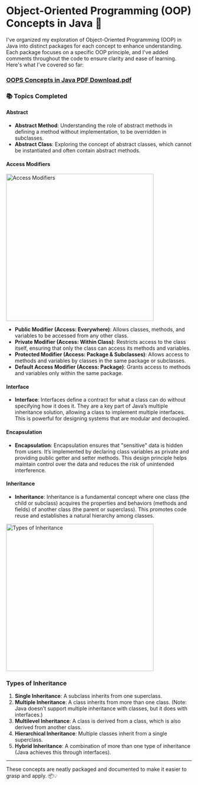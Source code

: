 
# Object-Oriented Programming (OOP) Concepts in Java 🚀

I've organized my exploration of Object-Oriented Programming (OOP) in Java into distinct packages for each concept to enhance understanding. Each package focuses on a specific OOP principle, and I've added comments throughout the code to ensure clarity and ease of learning. Here's what I've covered so far:

### [OOPS Concepts in Java PDF Download.pdf](https://github.com/KhanMubashshirAzeem/ObjectOrientedProgramming_Java/blob/master/src/OOPS%20Concepts%20in%20Java%20PDF%20Download.pdf)

### 📚 Topics Completed

#### Abstract
- **Abstract Method**: Understanding the role of abstract methods in defining a method without implementation, to be overridden in subclasses.
- **Abstract Class**: Exploring the concept of abstract classes, which cannot be instantiated and often contain abstract methods.

#### Access Modifiers
<img src="https://github.com/user-attachments/assets/3bdcf90a-3d39-43c7-9a7f-5dd25da1a92a" alt="Access Modifiers" width="400"/>

- **Public Modifier (Access: Everywhere)**: Allows classes, methods, and variables to be accessed from any other class.
- **Private Modifier (Access: Within Class)**: Restricts access to the class itself, ensuring that only the class can access its methods and variables.
- **Protected Modifier (Access: Package & Subclasses)**: Allows access to methods and variables by classes in the same package or subclasses.
- **Default Access Modifier (Access: Package)**: Grants access to methods and variables only within the same package.

#### Interface
- **Interface**: Interfaces define a contract for what a class can do without specifying how it does it. They are a key part of Java’s multiple inheritance solution, allowing a class to implement multiple interfaces. This is powerful for designing systems that are modular and decoupled.

#### Encapsulation
- **Encapsulation**: Encapsulation ensures that "sensitive" data is hidden from users. It’s implemented by declaring class variables as private and providing public getter and setter methods. This design principle helps maintain control over the data and reduces the risk of unintended interference.

#### Inheritance
- **Inheritance**: Inheritance is a fundamental concept where one class (the child or subclass) acquires the properties and behaviors (methods and fields) of another class (the parent or superclass). This promotes code reuse and establishes a natural hierarchy among classes.

<img src="https://github.com/user-attachments/assets/fd8c813e-c7ab-47f3-a5c1-ce810f66aa12" alt="Types of Inheritance" width="400"/>

### Types of Inheritance
1. **Single Inheritance**: A subclass inherits from one superclass.
2. **Multiple Inheritance**: A class inherits from more than one class. (Note: Java doesn’t support multiple inheritance with classes, but it does with interfaces.)
3. **Multilevel Inheritance**: A class is derived from a class, which is also derived from another class.
4. **Hierarchical Inheritance**: Multiple classes inherit from a single superclass.
5. **Hybrid Inheritance**: A combination of more than one type of inheritance (Java achieves this through interfaces).

---

These concepts are neatly packaged and documented to make it easier to grasp and apply. 📦💡
